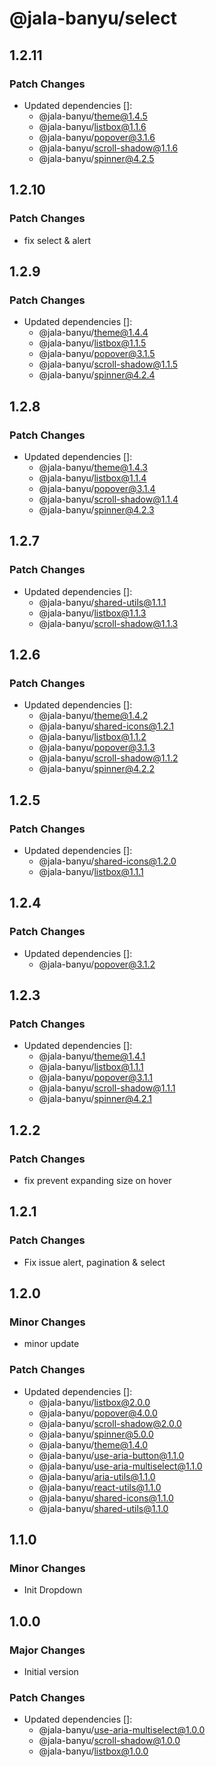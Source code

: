 # @jala-banyu/select

## 1.2.11

### Patch Changes

- Updated dependencies []:
  - @jala-banyu/theme@1.4.5
  - @jala-banyu/listbox@1.1.6
  - @jala-banyu/popover@3.1.6
  - @jala-banyu/scroll-shadow@1.1.6
  - @jala-banyu/spinner@4.2.5

## 1.2.10

### Patch Changes

- fix select & alert

## 1.2.9

### Patch Changes

- Updated dependencies []:
  - @jala-banyu/theme@1.4.4
  - @jala-banyu/listbox@1.1.5
  - @jala-banyu/popover@3.1.5
  - @jala-banyu/scroll-shadow@1.1.5
  - @jala-banyu/spinner@4.2.4

## 1.2.8

### Patch Changes

- Updated dependencies []:
  - @jala-banyu/theme@1.4.3
  - @jala-banyu/listbox@1.1.4
  - @jala-banyu/popover@3.1.4
  - @jala-banyu/scroll-shadow@1.1.4
  - @jala-banyu/spinner@4.2.3

## 1.2.7

### Patch Changes

- Updated dependencies []:
  - @jala-banyu/shared-utils@1.1.1
  - @jala-banyu/listbox@1.1.3
  - @jala-banyu/scroll-shadow@1.1.3

## 1.2.6

### Patch Changes

- Updated dependencies []:
  - @jala-banyu/theme@1.4.2
  - @jala-banyu/shared-icons@1.2.1
  - @jala-banyu/listbox@1.1.2
  - @jala-banyu/popover@3.1.3
  - @jala-banyu/scroll-shadow@1.1.2
  - @jala-banyu/spinner@4.2.2

## 1.2.5

### Patch Changes

- Updated dependencies []:
  - @jala-banyu/shared-icons@1.2.0
  - @jala-banyu/listbox@1.1.1

## 1.2.4

### Patch Changes

- Updated dependencies []:
  - @jala-banyu/popover@3.1.2

## 1.2.3

### Patch Changes

- Updated dependencies []:
  - @jala-banyu/theme@1.4.1
  - @jala-banyu/listbox@1.1.1
  - @jala-banyu/popover@3.1.1
  - @jala-banyu/scroll-shadow@1.1.1
  - @jala-banyu/spinner@4.2.1

## 1.2.2

### Patch Changes

- fix prevent expanding size on hover

## 1.2.1

### Patch Changes

- Fix issue alert, pagination & select

## 1.2.0

### Minor Changes

- minor update

### Patch Changes

- Updated dependencies []:
  - @jala-banyu/listbox@2.0.0
  - @jala-banyu/popover@4.0.0
  - @jala-banyu/scroll-shadow@2.0.0
  - @jala-banyu/spinner@5.0.0
  - @jala-banyu/theme@1.4.0
  - @jala-banyu/use-aria-button@1.1.0
  - @jala-banyu/use-aria-multiselect@1.1.0
  - @jala-banyu/aria-utils@1.1.0
  - @jala-banyu/react-utils@1.1.0
  - @jala-banyu/shared-icons@1.1.0
  - @jala-banyu/shared-utils@1.1.0

## 1.1.0

### Minor Changes

- Init Dropdown

## 1.0.0

### Major Changes

- Initial version

### Patch Changes

- Updated dependencies []:
  - @jala-banyu/use-aria-multiselect@1.0.0
  - @jala-banyu/scroll-shadow@1.0.0
  - @jala-banyu/listbox@1.0.0
